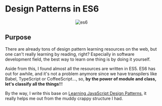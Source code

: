 # Design Patterns in ES6
<div align="center">
  <img src="https://dl.dropboxusercontent.com/u/1412100/es6.jpg" alt="es6" />
</div>

## Purpose
There are already tons of design pattern learning resources on the web, but one can't really learning by reading, right? Especially in software development field, the best way to learn one thing is by doing it yourself. 

Aside from this, I found almost all the resources are written in ES5. ES6 has out for awhile, and it's not a problem anymore since we have transpilers like Babel, TypeScript or CoffeeScript..., so, **by the power of module and class, let's classify all the things**!!!

By the way, I write this base on [Learning JavaScript Design Patterns](https://github.com/addyosmani/essential-js-design-patterns), it really helps me out from the muddy crappy structure I had.
